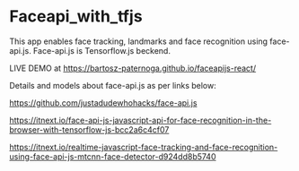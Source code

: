 # Faceapi_with_tfjs

This app enables face tracking, landmarks and face recognition using face-api.js. Face-api.js is Tensorflow.js beckend.

LIVE DEMO at https://bartosz-paternoga.github.io/faceapijs-react/


Details and models about face-api.js as per links below:

https://github.com/justadudewhohacks/face-api.js

https://itnext.io/face-api-js-javascript-api-for-face-recognition-in-the-browser-with-tensorflow-js-bcc2a6c4cf07

https://itnext.io/realtime-javascript-face-tracking-and-face-recognition-using-face-api-js-mtcnn-face-detector-d924dd8b5740
